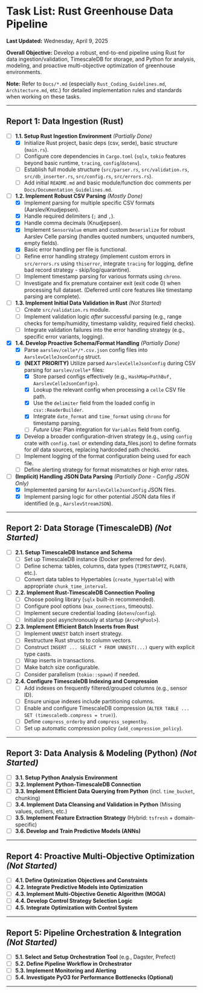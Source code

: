 # Task List: Rust Greenhouse Data Pipeline

**Last Updated:** Wednesday, April 9, 2025

**Overall Objective:** Develop a robust, end-to-end pipeline using Rust for data ingestion/validation, TimescaleDB for storage, and Python for analysis, modeling, and proactive multi-objective optimization of greenhouse environments.

**Note:** Refer to `Docs/*.md` (especially `Rust_Coding_Guidelines.md`, `Architecture.md`, etc.) for detailed implementation rules and standards when working on these tasks.

---

## Report 1: Data Ingestion (Rust)

- [ ] **1.1. Setup Rust Ingestion Environment** *(Partially Done)*
  - [x] Initialize Rust project, basic deps (csv, serde), basic structure (`main.rs`).
  - [ ] Configure core dependencies in `Cargo.toml` (`sqlx`, `tokio` features beyond basic runtime, `tracing`, `config`/`dotenv`).
  - [ ] Establish full module structure (`src/parser.rs`, `src/validation.rs`, `src/db_inserter.rs`, `src/config.rs`, `src/errors.rs`).
  - [ ] Add initial `README.md` and basic module/function doc comments per `Docs/Documentation_Guidelines.md`.

- [ ] **1.2. Implement Robust CSV Parsing** *(Mostly Done)*
  - [x] Implement parsing for multiple specific CSV formats (Aarslev/Knudjepsen).
  - [x] Handle required delimiters (`;` and `,`).
  - [x] Handle comma decimals (Knudjepsen).
  - [x] Implement `SensorValue` enum and custom `Deserialize` for robust Aarslev Celle parsing (handles quoted numbers, unquoted numbers, empty fields).
  - [x] Basic error handling per file is functional.
  - [ ] Refine error handling strategy (implement custom errors in `src/errors.rs` using `thiserror`, integrate `tracing` for logging, define bad record strategy - skip/log/quarantine).
  - [ ] Implement timestamp parsing for various formats using `chrono`.
  - [ ] Investigate and fix premature container exit (exit code 0) when processing full dataset. (Deferred until core features like timestamp parsing are complete).

- [ ] **1.3. Implement Initial Data Validation in Rust** *(Not Started)*
  - [ ] Create `src/validation.rs` module.
  - [ ] Implement validation logic *after* successful parsing (e.g., range checks for temp/humidity, timestamp validity, required field checks).
  - [ ] Integrate validation failures into the error handling strategy (e.g., specific error variants, logging).

- [x] **1.4. Develop Proactive Schema/Format Handling** *(Partially Done)*
  - [x] Parse `aarslev/celle*/*.csv.json` config files into `AarslevCelleJsonConfig` struct.
  - [x] **(NEXT PRIORITY)** Utilize parsed `AarslevCelleJsonConfig` during CSV parsing for `aarslev/celle*` files:
    - [x] Store parsed configs effectively (e.g., `HashMap<PathBuf, AarslevCelleJsonConfig>`).
    - [x] Lookup the relevant config when processing a `celle` CSV file path.
    - [x] Use the `delimiter` field from the loaded config in `csv::ReaderBuilder`.
    - [x] Integrate `date_format` and `time_format` using `chrono` for timestamp parsing.
    - [ ] *Future Use:* Plan integration for `Variables` field from config.
  - [x] Develop a broader configuration-driven strategy (e.g., using `config` crate with `config.toml` or extending data_files.json) to define formats for *all* data sources, replacing hardcoded path checks.
  - [ ] Implement logging of the format configuration being used for each file.
  - [ ] Define alerting strategy for format mismatches or high error rates.

- [ ] **(Implicit) Handling JSON Data Parsing** *(Partially Done - Config JSON Only)*
  - [x] Implemented parsing for `AarslevCelleJsonConfig` JSON files.
  - [x] Implement parsing logic for other potential JSON data files if identified (e.g., `AarslevStreamJSON`).

---

## Report 2: Data Storage (TimescaleDB) *(Not Started)*

- [ ] **2.1. Setup TimescaleDB Instance and Schema**
  - [ ] Set up TimescaleDB instance (Docker preferred for dev).
  - [ ] Define schema: tables, columns, data types (`TIMESTAMPTZ`, `FLOAT8`, etc.).
  - [ ] Convert data tables to Hypertables (`create_hypertable`) with appropriate `chunk_time_interval`.
- [ ] **2.2. Implement Rust-TimescaleDB Connection Pooling**
  - [ ] Choose pooling library (`sqlx` built-in recommended).
  - [ ] Configure pool options (`max_connections`, timeouts).
  - [ ] Implement secure credential loading (`dotenv`/`config`).
  - [ ] Initialize pool asynchronously at startup (`Arc<PgPool>`).
- [ ] **2.3. Implement Efficient Batch Inserts from Rust**
  - [ ] Implement `UNNEST` batch insert strategy.
  - [ ] Restructure Rust structs to column vectors.
  - [ ] Construct `INSERT ... SELECT * FROM UNNEST(...)` query with explicit type casts.
  - [ ] Wrap inserts in transactions.
  - [ ] Make batch size configurable.
  - [ ] Consider parallelism (`tokio::spawn`) if needed.
- [ ] **2.4. Configure TimescaleDB Indexing and Compression**
  - [ ] Add indexes on frequently filtered/grouped columns (e.g., sensor ID).
  - [ ] Ensure unique indexes include partitioning columns.
  - [ ] Enable and configure TimescaleDB compression (`ALTER TABLE ... SET (timescaledb.compress = true)`).
  - [ ] Define `compress_orderby` and `compress_segmentby`.
  - [ ] Set up automatic compression policy (`add_compression_policy`).

---

## Report 3: Data Analysis & Modeling (Python) *(Not Started)*

- [ ] **3.1. Setup Python Analysis Environment**
- [ ] **3.2. Implement Python-TimescaleDB Connection**
- [ ] **3.3. Implement Efficient Data Querying from Python** (incl. `time_bucket`, chunking)
- [ ] **3.4. Implement Data Cleansing and Validation in Python** (Missing values, outliers, etc.)
- [ ] **3.5. Implement Feature Extraction Strategy** (Hybrid: `tsfresh` + domain-specific)
- [ ] **3.6. Develop and Train Predictive Models (ANNs)**

---

## Report 4: Proactive Multi-Objective Optimization *(Not Started)*

- [ ] **4.1. Define Optimization Objectives and Constraints**
- [ ] **4.2. Integrate Predictive Models into Optimization**
- [ ] **4.3. Implement Multi-Objective Genetic Algorithm (MOGA)**
- [ ] **4.4. Develop Control Strategy Selection Logic**
- [ ] **4.5. Integrate Optimization with Control System**

---

## Report 5: Pipeline Orchestration & Integration *(Not Started)*

- [ ] **5.1. Select and Setup Orchestration Tool** (e.g., Dagster, Prefect)
- [ ] **5.2. Define Pipeline Workflow in Orchestrator**
- [ ] **5.3. Implement Monitoring and Alerting**
- [ ] **5.4. Investigate PyO3 for Performance Bottlenecks (Optional)**

---
